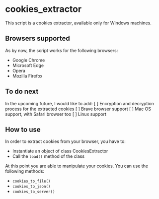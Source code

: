 # cookies_extractor
This script is a cookies extractor, available only for Windows machines.

## Browsers supported
As by now, the script works for the following browsers:
* Google Chrome
* Microsoft Edge
* Opera
* Mozilla Firefox

## To do next
In the upcoming future, I would like to add:
[ ] Encryption and decryption process for the extracted cookies
[ ] Brave browser support
[ ] Mac OS support, with Safari browser too
[ ] Linux support

## How to use
In order to extract cookies from your browser, you have to:
* Instantiate an object of class CookiesExtractor
* Call the `load()` method of the class

At this point you are able to manipulate your cookies. You can use the following methods:
* `cookies_to_file()`
* `cookies_to_json()`
* `cookies_to_server()`
